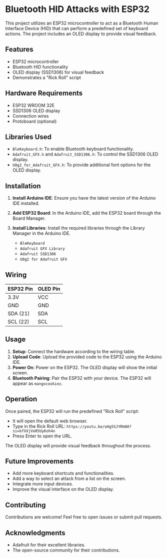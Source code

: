 # Bluetooth HID Attacks with ESP32

This project utilizes an ESP32 microcontroller to act as a Bluetooth Human Interface Device (HID) that can perform a predefined set of keyboard actions. The project includes an OLED display to provide visual feedback.

## Features

- ESP32 microcontroller
- Bluetooth HID functionality
- OLED display (SSD1306) for visual feedback
- Demonstrates a "Rick Roll" script

## Hardware Requirements

- ESP32 WROOM 32E
- SSD1306 OLED display
- Connection wires
- Protoboard (optional)

## Libraries Used

- `BleKeyboard.h`: To enable Bluetooth keyboard functionality.
- `Adafruit_GFX.h` and `Adafruit_SSD1306.h`: To control the SSD1306 OLED display.
- `U8g2_for_Adafruit_GFX.h`: To provide additional font options for the OLED display.

## Installation

1. **Install Arduino IDE**: Ensure you have the latest version of the Arduino IDE installed.
2. **Add ESP32 Board**: In the Arduino IDE, add the ESP32 board through the Board Manager.
3. **Install Libraries**: Install the required libraries through the Library Manager in the Arduino IDE.

   - `BleKeyboard`
   - `Adafruit GFX Library`
   - `Adafruit SSD1306`
   - `U8g2 for Adafruit GFX`

## Wiring

| ESP32 Pin | OLED Pin  |
|-----------|-----------|
| 3.3V      | VCC       |
| GND       | GND       |
| SDA (21)  | SDA       |
| SCL (22)  | SCL       |

## Usage

1. **Setup**: Connect the hardware according to the wiring table.
2. **Upload Code**: Upload the provided code to the ESP32 using the Arduino IDE.
3. **Power On**: Power on the ESP32. The OLED display will show the initial screen.
4. **Bluetooth Pairing**: Pair the ESP32 with your device. The ESP32 will appear as `mangocookiez`.

## Operation

Once paired, the ESP32 will run the predefined "Rick Roll" script:
- It will open the default web browser.
- Type in the Rick Roll URL: `https://youtu.be/oHg5SJYRHA0?si=bfXXjVeR5UyKoh4n`
- Press Enter to open the URL.

The OLED display will provide visual feedback throughout the process.

## Future Improvements

- Add more keyboard shortcuts and functionalities.
- Add a way to select an attack from a list on the screen.
- Integrate more input devices.
- Improve the visual interface on the OLED display.


## Contributing

Contributions are welcome! Feel free to open issues or submit pull requests.

## Acknowledgments

- Adafruit for their excellent libraries.
- The open-source community for their contributions.
